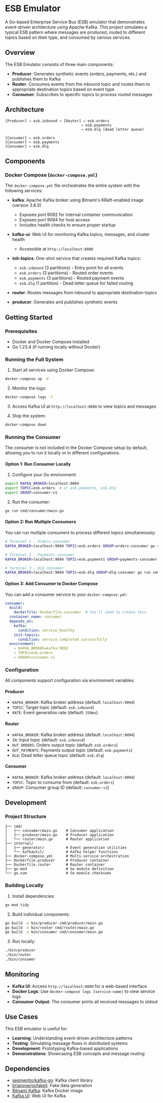 # ESB Emulator

A Go-based Enterprise Service Bus (ESB) emulator that demonstrates event-driven architecture using Apache Kafka. This project simulates a typical ESB pattern where messages are produced, routed to different topics based on their type, and consumed by various services.

## Overview

The ESB Emulator consists of three main components:

- **Producer**: Generates synthetic events (orders, payments, etc.) and publishes them to Kafka
- **Router**: Consumes events from the inbound topic and routes them to appropriate destination topics based on event type
- **Consumer**: Subscribes to specific topics to process routed messages

## Architecture

```
[Producer] → esb.inbound → [Router] → esb.orders
                                   → esb.payments
                                   → esb.dlq (dead letter queue)
                         
[Consumer] ← esb.orders
[Consumer] ← esb.payments  
[Consumer] ← esb.dlq
```

## Components

### Docker Compose (`docker-compose.yml`)

The `docker-compose.yml` file orchestrates the entire system with the following services:

- **kafka**: Apache Kafka broker using Bitnami's KRaft-enabled image (version 3.8.0)
  - Exposes port 9092 for internal container communication
  - Exposes port 9094 for host access
  - Includes health checks to ensure proper startup
  
- **kafka-ui**: Web UI for monitoring Kafka topics, messages, and cluster health
  - Accessible at `http://localhost:8080`
  
- **init-topics**: One-shot service that creates required Kafka topics:
  - `esb.inbound` (3 partitions) - Entry point for all events
  - `esb.orders` (3 partitions) - Routed order events
  - `esb.payments` (3 partitions) - Routed payment events
  - `esb.dlq` (1 partition) - Dead letter queue for failed routing
  
- **router**: Routes messages from inbound to appropriate destination topics
- **producer**: Generates and publishes synthetic events

## Getting Started

### Prerequisites

- Docker and Docker Compose installed
- Go 1.23.4 (if running locally without Docker)

### Running the Full System

1. Start all services using Docker Compose:
```bash
docker-compose up -d
```

2. Monitor the logs:
```bash
docker-compose logs -f
```

3. Access Kafka UI at `http://localhost:8080` to view topics and messages

4. Stop the system:
```bash
docker-compose down
```

### Running the Consumer

The consumer is not included in the Docker Compose setup by default, allowing you to run it locally or in different configurations.

#### Option 1: Run Consumer Locally

1. Configure your Go environment:
```bash
export KAFKA_BROKER=localhost:9094
export TOPIC=esb.orders  # or esb.payments, esb.dlq
export GROUP=consumer-v1
```

2. Run the consumer:
```bash
go run cmd/consumer/main.go
```

#### Option 2: Run Multiple Consumers

You can run multiple consumers to process different topics simultaneously:

```bash
# Terminal 1 - Orders consumer
KAFKA_BROKER=localhost:9094 TOPIC=esb.orders GROUP=orders-consumer go run cmd/consumer/main.go

# Terminal 2 - Payments consumer  
KAFKA_BROKER=localhost:9094 TOPIC=esb.payments GROUP=payments-consumer go run cmd/consumer/main.go

# Terminal 3 - DLQ consumer
KAFKA_BROKER=localhost:9094 TOPIC=esb.dlq GROUP=dlq-consumer go run cmd/consumer/main.go
```

#### Option 3: Add Consumer to Docker Compose

You can add a consumer service to your `docker-compose.yml`:

```yaml
consumer:
  build:
    dockerfile: Dockerfile.consumer  # You'll need to create this
  container_name: consumer
  depends_on:
    kafka:
      condition: service_healthy
    init-topics:
      condition: service_completed_successfully
  environment:
    - KAFKA_BROKER=kafka:9092
    - TOPIC=esb.orders
    - GROUP=consumer-v1
```

### Configuration

All components support configuration via environment variables:

#### Producer
- `KAFKA_BROKER`: Kafka broker address (default: `localhost:9094`)
- `TOPIC`: Target topic (default: `esb.inbound`)
- `RATE`: Event generation rate (default: `250ms`)

#### Router  
- `KAFKA_BROKER`: Kafka broker address (default: `localhost:9094`)
- `IN`: Input topic (default: `esb.inbound`)
- `OUT_ORDERS`: Orders output topic (default: `esb.orders`)
- `OUT_PAYMENTS`: Payments output topic (default: `esb.payments`)
- `DLQ`: Dead letter queue topic (default: `esb.dlq`)

#### Consumer
- `KAFKA_BROKER`: Kafka broker address (default: `localhost:9094`)
- `TOPIC`: Topic to consume from (default: `esb.orders`)
- `GROUP`: Consumer group ID (default: `consumer-v1`)

## Development

### Project Structure

```
├── cmd/
│   ├── consumer/main.go    # Consumer application
│   ├── producer/main.go    # Producer application
│   └── router/main.go      # Router application
├── internal/
│   ├── generator/          # Event generation utilities
│   └── kafkautil/          # Kafka helper functions
├── docker-compose.yml      # Multi-service orchestration
├── Dockerfile.producer     # Producer container
├── Dockerfile.router       # Router container
├── go.mod                  # Go module definition
└── go.sum                  # Go module checksums
```

### Building Locally

1. Install dependencies:
```bash
go mod tidy
```

2. Build individual components:
```bash
go build -o bin/producer cmd/producer/main.go
go build -o bin/router cmd/router/main.go  
go build -o bin/consumer cmd/consumer/main.go
```

3. Run locally:
```bash
./bin/producer
./bin/router
./bin/consumer
```

## Monitoring

- **Kafka UI**: Access `http://localhost:8080` for a web-based interface
- **Docker Logs**: Use `docker-compose logs [service-name]` to view service logs
- **Consumer Output**: The consumer prints all received messages to stdout

## Use Cases

This ESB emulator is useful for:

- **Learning**: Understanding event-driven architecture patterns
- **Testing**: Simulating message flows in distributed systems
- **Development**: Prototyping Kafka-based applications
- **Demonstrations**: Showcasing ESB concepts and message routing

## Dependencies

- [segmentio/kafka-go](https://github.com/segmentio/kafka-go): Kafka client library
- [brianvoe/gofakeit](https://github.com/brianvoe/gofakeit): Fake data generation
- [Bitnami Kafka](https://hub.docker.com/r/bitnami/kafka): Kafka Docker image
- [Kafka UI](https://github.com/provectus/kafka-ui): Web UI for Kafka

